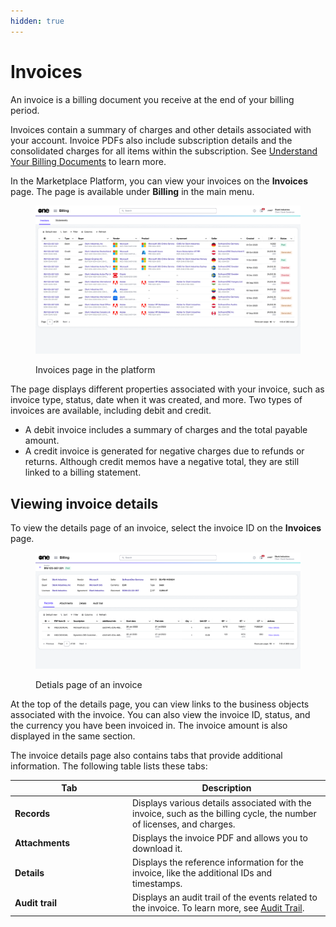 ```yaml
---
hidden: true
---
```


# Invoices

An invoice is a billing document you receive at the end of your billing period.&#x20;

Invoices contain a summary of charges and other details associated with your account. Invoice PDFs also include subscription details and the consolidated charges for all items within the subscription. See [Understand Your Billing Documents](../understand-your-billing-documents.md) to learn more.

In the Marketplace Platform, you can view your invoices on the **Invoices** page. The page is available under **Billing** in the main menu.

<figure><img src="../../../../.gitbook/assets/invoices_page.png" alt=""><figcaption><p>Invoices page in the platform</p></figcaption></figure>

The page displays different properties associated with your invoice, such as invoice type, status, date when it was created, and more. Two types of invoices are available, including debit and credit.&#x20;

* A debit invoice includes a summary of charges and the total payable amount.&#x20;
* A credit invoice is generated for negative charges due to refunds or returns. Although credit memos have a negative total, they are still linked to a billing statement.

## Viewing invoice details <a href="#subscription-details" id="subscription-details"></a>

To view the details page of an invoice, select the invoice ID on the **Invoices** page.&#x20;

<figure><img src="../../../../.gitbook/assets/invoice_details_page.png" alt=""><figcaption><p>Detials page of an invoice</p></figcaption></figure>

At the top of the details page, you can view links to the business objects associated with the invoice. You can also view the invoice ID, status, and the currency you have been invoiced in. The invoice amount is also displayed in the same section.

The invoice details page also contains tabs that provide additional information. The following table lists these tabs:

<table><thead><tr><th width="174">Tab</th><th>Description</th></tr></thead><tbody><tr><td><strong>Records</strong></td><td>Displays various details associated with the invoice, such as the billing cycle, the number of licenses, and charges.</td></tr><tr><td><strong>Attachments</strong> </td><td>Displays the invoice PDF and allows you to download it. </td></tr><tr><td><strong>Details</strong> </td><td>Displays the reference information for the invoice, like the additional IDs and timestamps.</td></tr><tr><td><strong>Audit trail</strong></td><td>Displays an audit trail of the events related to the invoice. To learn more, see <a href="../../../settings/audit-trail.md">Audit Trail</a>.</td></tr></tbody></table>
